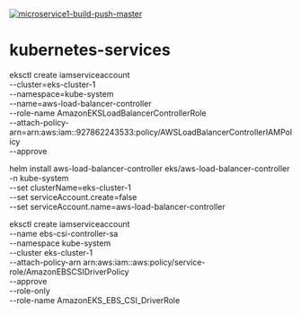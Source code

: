 [![microservice1-build-push-master](https://github.com/nrayyagari/kubernetes-microservices/actions/workflows/microservice1-build-push.yaml/badge.svg?branch=main)](https://github.com/nrayyagari/kubernetes-microservices/actions/workflows/microservice1-build-push.yaml)


# kubernetes-services

eksctl create iamserviceaccount \
  --cluster=eks-cluster-1 \
  --namespace=kube-system \
  --name=aws-load-balancer-controller \
  --role-name AmazonEKSLoadBalancerControllerRole \
  --attach-policy-arn=arn:aws:iam::927862243533:policy/AWSLoadBalancerControllerIAMPolicy \
  --approve

helm install aws-load-balancer-controller eks/aws-load-balancer-controller \
  -n kube-system \
  --set clusterName=eks-cluster-1 \
  --set serviceAccount.create=false \
  --set serviceAccount.name=aws-load-balancer-controller 

  eksctl create iamserviceaccount \
  --name ebs-csi-controller-sa \
  --namespace kube-system \
  --cluster eks-cluster-1 \
  --attach-policy-arn arn:aws:iam::aws:policy/service-role/AmazonEBSCSIDriverPolicy \
  --approve \
  --role-only \
  --role-name AmazonEKS_EBS_CSI_DriverRole
